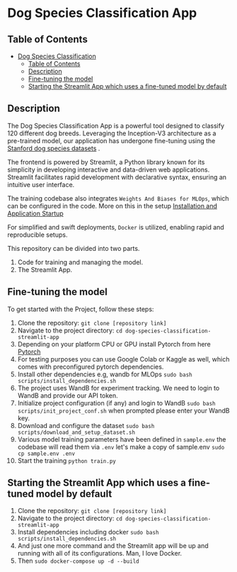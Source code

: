 # Dog Species Classification App

## Table of Contents

- [Dog Species Classification](#sentiment-classification-app)
  - [Table of Contents](#table-of-contents)
  - [Description](#description)
  - [Fine-tuning the model](#Fine-tuning-the-model)
  - [Starting the Streamlit App which uses a fine-tuned model by default](#Starting-the-Streamlit-App-which-uses-a-fine-tuned-model-by-default)


## Description

The Dog Species Classification App is a powerful tool designed to classify 120 different dog breeds. Leveraging the Inception-V3 architecture as a pre-trained model, our application has undergone fine-tuning using the 
[Stanford dog species datasets](http://vision.stanford.edu/aditya86/ImageNetDogs/) .


The frontend is powered by Streamlit, a Python library known for its simplicity in developing interactive and data-driven web applications. Streamlit facilitates rapid development with declarative syntax, ensuring an intuitive user interface.

The training codebase also integrates `Weights And Biases for MLOps`, which can be configured in the code. More on this in the setup [Installation and Application Startup](#Fine-tuning-the-model)


For simplified and swift deployments, `Docker` is utilized, enabling rapid and reproducible setups.

This repository can be divided into two parts.
1. Code for training and managing the model.
2. The Streamlit App.



## Fine-tuning the model

To get started with the Project, follow these steps:

1. Clone the repository: `git clone [repository link]`
1. Navigate to the project directory: `cd dog-species-classification-streamlit-app`
1. Depending on your platform CPU or GPU install Pytorch from here [Pytorch](https://pytorch.org/get-started/locally/)
1. For testing purposes you can use Google Colab or Kaggle as well, which comes with preconfigured pytorch dependencies.
1. Install other dependencies e.g, wandb for MLOps `sudo bash scripts/install_dependencies.sh`
1. The project uses WandB for experiment tracking. We need to login to WandB and provide our API token.
1. Initialize project configuration (if any) and login to WandB `sudo bash scripts/init_project_conf.sh` when prompted please enter your WandB key.
1. Download and configure the dataset `sudo bash scripts/download_and_setup_dataset.sh`
1. Various model training parameters have been defined in `sample.env` the codebase will read them via `.env` let's make a copy of sample.env `sudo cp sample.env .env`
1. Start the training `python train.py`

## Starting the Streamlit App which uses a fine-tuned model by default
1. Clone the repository: `git clone [repository link]`
1. Navigate to the project directory: `cd dog-species-classification-streamlit-app`
1. Install dependencies including docker `sudo bash scripts/install_dependencies.sh`
1. And just one more command and the Streamlit app will be up and running with all of its configurations. Man, I love Docker.
1. Then `sudo docker-compose up -d --build`
